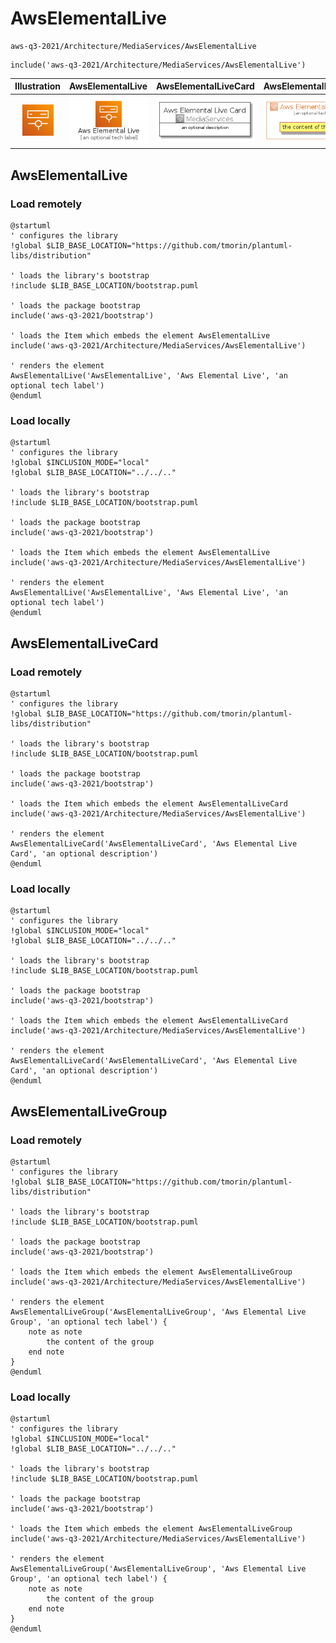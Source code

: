 # AwsElementalLive


```text
aws-q3-2021/Architecture/MediaServices/AwsElementalLive
```

```text
include('aws-q3-2021/Architecture/MediaServices/AwsElementalLive')
```



| Illustration | AwsElementalLive | AwsElementalLiveCard | AwsElementalLiveGroup |
| :---: | :---: | :---: | :---: |
| ![illustration for Illustration](../../../aws-q3-2021/Architecture/MediaServices/AwsElementalLive.png) | ![illustration for AwsElementalLive](../../../aws-q3-2021/Architecture/MediaServices/AwsElementalLive.Local.png) | ![illustration for AwsElementalLiveCard](../../../aws-q3-2021/Architecture/MediaServices/AwsElementalLiveCard.Local.png) | ![illustration for AwsElementalLiveGroup](../../../aws-q3-2021/Architecture/MediaServices/AwsElementalLiveGroup.Local.png) |




## AwsElementalLive

### Load remotely
```plantuml
@startuml
' configures the library
!global $LIB_BASE_LOCATION="https://github.com/tmorin/plantuml-libs/distribution"

' loads the library's bootstrap
!include $LIB_BASE_LOCATION/bootstrap.puml

' loads the package bootstrap
include('aws-q3-2021/bootstrap')

' loads the Item which embeds the element AwsElementalLive
include('aws-q3-2021/Architecture/MediaServices/AwsElementalLive')

' renders the element
AwsElementalLive('AwsElementalLive', 'Aws Elemental Live', 'an optional tech label')
@enduml
```

### Load locally
```plantuml
@startuml
' configures the library
!global $INCLUSION_MODE="local"
!global $LIB_BASE_LOCATION="../../.."

' loads the library's bootstrap
!include $LIB_BASE_LOCATION/bootstrap.puml

' loads the package bootstrap
include('aws-q3-2021/bootstrap')

' loads the Item which embeds the element AwsElementalLive
include('aws-q3-2021/Architecture/MediaServices/AwsElementalLive')

' renders the element
AwsElementalLive('AwsElementalLive', 'Aws Elemental Live', 'an optional tech label')
@enduml
```

## AwsElementalLiveCard

### Load remotely
```plantuml
@startuml
' configures the library
!global $LIB_BASE_LOCATION="https://github.com/tmorin/plantuml-libs/distribution"

' loads the library's bootstrap
!include $LIB_BASE_LOCATION/bootstrap.puml

' loads the package bootstrap
include('aws-q3-2021/bootstrap')

' loads the Item which embeds the element AwsElementalLiveCard
include('aws-q3-2021/Architecture/MediaServices/AwsElementalLive')

' renders the element
AwsElementalLiveCard('AwsElementalLiveCard', 'Aws Elemental Live Card', 'an optional description')
@enduml
```

### Load locally
```plantuml
@startuml
' configures the library
!global $INCLUSION_MODE="local"
!global $LIB_BASE_LOCATION="../../.."

' loads the library's bootstrap
!include $LIB_BASE_LOCATION/bootstrap.puml

' loads the package bootstrap
include('aws-q3-2021/bootstrap')

' loads the Item which embeds the element AwsElementalLiveCard
include('aws-q3-2021/Architecture/MediaServices/AwsElementalLive')

' renders the element
AwsElementalLiveCard('AwsElementalLiveCard', 'Aws Elemental Live Card', 'an optional description')
@enduml
```

## AwsElementalLiveGroup

### Load remotely
```plantuml
@startuml
' configures the library
!global $LIB_BASE_LOCATION="https://github.com/tmorin/plantuml-libs/distribution"

' loads the library's bootstrap
!include $LIB_BASE_LOCATION/bootstrap.puml

' loads the package bootstrap
include('aws-q3-2021/bootstrap')

' loads the Item which embeds the element AwsElementalLiveGroup
include('aws-q3-2021/Architecture/MediaServices/AwsElementalLive')

' renders the element
AwsElementalLiveGroup('AwsElementalLiveGroup', 'Aws Elemental Live Group', 'an optional tech label') {
    note as note
        the content of the group
    end note
}
@enduml
```

### Load locally
```plantuml
@startuml
' configures the library
!global $INCLUSION_MODE="local"
!global $LIB_BASE_LOCATION="../../.."

' loads the library's bootstrap
!include $LIB_BASE_LOCATION/bootstrap.puml

' loads the package bootstrap
include('aws-q3-2021/bootstrap')

' loads the Item which embeds the element AwsElementalLiveGroup
include('aws-q3-2021/Architecture/MediaServices/AwsElementalLive')

' renders the element
AwsElementalLiveGroup('AwsElementalLiveGroup', 'Aws Elemental Live Group', 'an optional tech label') {
    note as note
        the content of the group
    end note
}
@enduml
```


